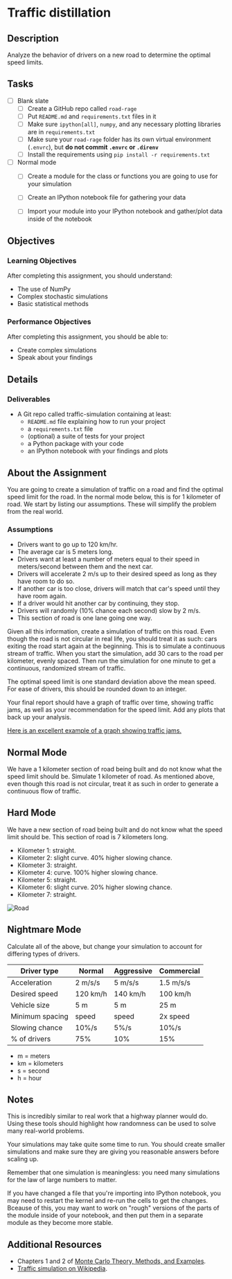 # Traffic distillation

## Description

Analyze the behavior of drivers on a new road to determine the optimal speed limits.

## Tasks

* [ ] Blank slate
  * [ ] Create a GitHub repo called `road-rage`
  * [ ] Put `README.md` and `requirements.txt` files in it
  * [ ] Make sure `ipython[all]`, `numpy`, and any necessary plotting libraries are in `requirements.txt`
  * [ ] Make sure your `road-rage` folder has its own virtual environment (`.envrc`), but **do not commit `.envrc` or `.direnv`**
  * [ ] Install the requirements using `pip install -r requirements.txt`
* [ ] Normal mode
  * [ ] Create a module for the class or functions you are going to use for your simulation
  * [ ] Create an IPython notebook file for gathering your data
  * [ ] Import your module into your IPython notebook and gather/plot data inside of the notebook


## Objectives

### Learning Objectives

After completing this assignment, you should understand:

* The use of NumPy
* Complex stochastic simulations
* Basic statistical methods

### Performance Objectives

After completing this assignment, you should be able to:

* Create complex simulations
* Speak about your findings

## Details

### Deliverables

* A Git repo called traffic-simulation containing at least:
  * `README.md` file explaining how to run your project
  * a `requirements.txt` file
  * (optional) a suite of tests for your project
  * a Python package with your code
  * an IPython notebook with your findings and plots

## About the Assignment

You are going to create a simulation of traffic on a road and find the optimal speed limit for the road. In the normal mode below, this is for 1 kilometer of road. We start by listing our assumptions. These will simplify the problem from the real world.

### Assumptions

* Drivers want to go up to 120 km/hr.
* The average car is 5 meters long.
* Drivers want at least a number of meters equal to their speed in meters/second between them and the next car.
* Drivers will accelerate 2 m/s up to their desired speed as long as they have room to do so.
* If another car is too close, drivers will match that car's speed until they have room again.
* If a driver would hit another car by continuing, they stop.
* Drivers will randomly (10% chance each second) slow by 2 m/s.
* This section of road is one lane going one way.

Given all this information, create a simulation of traffic on this road. Even though the road is not circular in real life, you should treat it as such: cars exiting the road start again at the beginning. This is to simulate a continuous stream of traffic. When you start the simulation, add 30 cars to the road per kilometer, evenly spaced. Then run the simulation for one minute to get a continuous, randomized stream of traffic.

The optimal speed limit is one standard deviation above the mean speed. For ease of drivers, this should be rounded down to an integer.

Your final report should have a graph of traffic over time, showing traffic jams, as well as your recommendation for the speed limit. Add any plots that back up your analysis.

[Here is an excellent example of a graph showing traffic jams.](https://en.wikipedia.org/wiki/Nagel%E2%80%93Schreckenberg_model#mediaviewer/File:Nagel-schreck_rho%3D0.35_p%3D0.3.png)

## Normal Mode

We have a 1 kilometer section of road being built and do not know what the speed limit should be. Simulate 1 kilometer of road. As mentioned above, even though this road is not circular, treat it as such in order to generate a continuous flow of traffic.

## Hard Mode

We have a new section of road being built and do not know what the speed limit should be. This section of road is 7 kilometers long.

* Kilometer 1: straight.
* Kilometer 2: slight curve. 40% higher slowing chance.
* Kilometer 3: straight.
* Kilometer 4: curve. 100% higher slowing chance.
* Kilometer 5: straight.
* Kilometer 6: slight curve. 20% higher slowing chance.
* Kilometer 7: straight.

![Road](road.png)

## Nightmare Mode

Calculate all of the above, but change your simulation to account for differing types of drivers.

Driver type      | Normal   | Aggressive | Commercial
-----------------|----------|------------|------------
Acceleration     | 2 m/s/s  | 5 m/s/s    | 1.5 m/s/s
Desired speed    | 120 km/h | 140 km/h   | 100 km/h
Vehicle size     | 5 m      | 5 m        | 25 m
Minimum spacing  | speed    | speed      | 2x speed
Slowing chance   | 10%/s    | 5%/s       | 10%/s
% of drivers     | 75%      | 10%        | 15%

* m = meters
* km = kilometers
* s = second
* h = hour

## Notes

This is incredibly similar to real work that a highway planner would do. Using these tools should highlight how randomness can be used to solve many real-world problems.

Your simulations may take quite some time to run. You should create smaller simulations and make sure they are giving you reasonable answers before scaling up.

Remember that one simulation is meaningless: you need many simulations for the law of large numbers to matter.

If you have changed a file that you're importing into IPython notebook, you may need to restart the kernel and re-run the cells to get the changes. Bceause of this, you may want to work on "rough" versions of the parts of the module inside of your notebook, and then put them in a separate module as they become more stable.

## Additional Resources

* Chapters 1 and 2 of [Monte Carlo Theory, Methods, and Examples](http://statweb.stanford.edu/~owen/mc/).
* [Traffic simulation on Wikipedia](https://en.wikipedia.org/wiki/Traffic_simulation).
